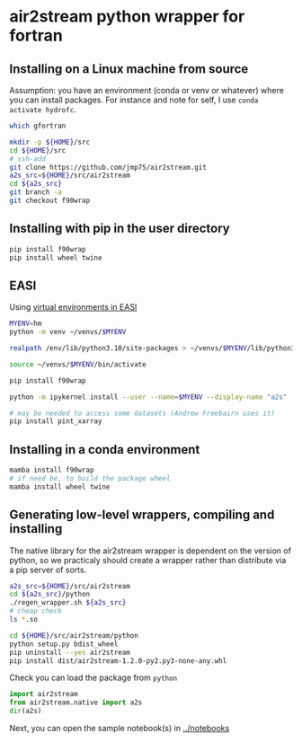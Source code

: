 # air2stream python wrapper for fortran

## Installing on a Linux machine from source

Assumption: you have an environment (conda or venv or whatever) where you can install packages. For instance and note for self, I use `conda activate hydrofc`.

```sh
which gfortran

mkdir -p ${HOME}/src
cd ${HOME}/src
# ssh-add
git clone https://github.com/jmp75/air2stream.git
a2s_src=${HOME}/src/air2stream
cd ${a2s_src}
git branch -a
git checkout f90wrap
```

## Installing with pip in the user directory

```sh
pip install f90wrap
pip install wheel twine
```

## EASI

Using [virtual environments in EASI](https://docs.csiro.easi-eo.solutions/user-guide/developers/jupyterlab/virtual-environment/)

```sh
MYENV=hm
python -m venv ~/venvs/$MYENV

realpath /env/lib/python3.10/site-packages > ~/venvs/$MYENV/lib/python3.10/site-packages/base_venv.pth

source ~/venvs/$MYENV/bin/activate

pip install f90wrap

python -m ipykernel install --user --name=$MYENV --display-name "a2s"

# may be needed to access some datasets (Andrew Freebairn uses it)
pip install pint_xarray
```

## Installing in a conda environment

```sh
mamba install f90wrap
# if need be, to build the package wheel
mamba install wheel twine
```

## Generating low-level wrappers, compiling and installing

The native library for the air2stream wrapper is dependent on the version of python, so we practicaly should create a wrapper rather than distribute via a pip server of sorts.

```sh
a2s_src=${HOME}/src/air2stream
cd ${a2s_src}/python
./regen_wrapper.sh ${a2s_src}
# cheap check
ls *.so
```

```sh
cd ${HOME}/src/air2stream/python 
python setup.py bdist_wheel
pip uninstall --yes air2stream
pip install dist/air2stream-1.2.0-py2.py3-none-any.whl
```

Check you can load the package from `python`

```python
import air2stream
from air2stream.native import a2s
dir(a2s)
```

Next, you can open the sample notebook(s) in [../notebooks](../notebooks)
